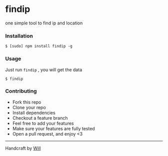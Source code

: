 # findip

one simple tool to find ip and location


### Installation
````
$ [sudo] npm install findip -g
````

### Usage
Just run `findip` , you will get the data
````
$ findip
````

### Contributing
- Fork this repo
- Clone your repo
- Install dependencies
- Checkout a feature branch
- Feel free to add your features
- Make sure your features are fully tested
- Open a pull request, and enjoy <3

---
Handcraft by [Will](https://github.com/yunheli)
